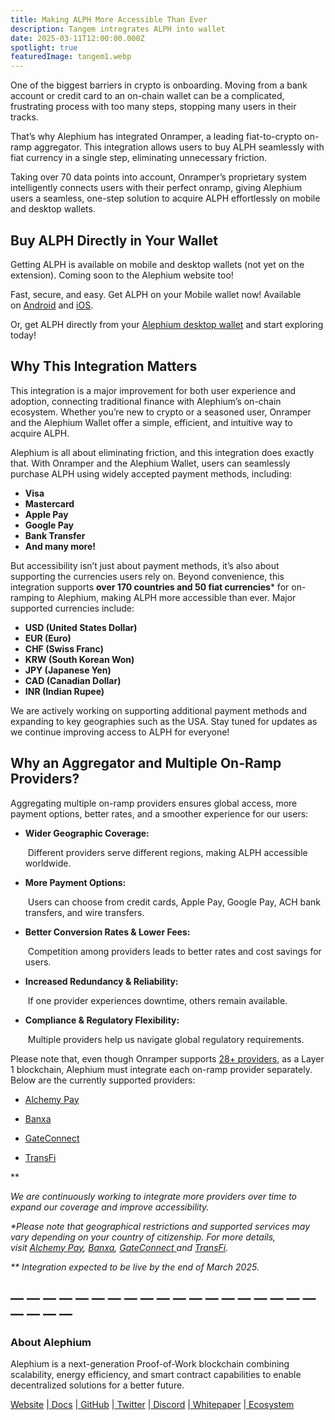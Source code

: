 ```yaml
---
title: Making ALPH More Accessible Than Ever
description: Tangem intregrates ALPH into wallet
date: 2025-03-11T12:00:00.000Z
spotlight: true
featuredImage: tangem1.webp
---
```

One of the biggest barriers in crypto is onboarding. Moving from a bank account or credit card to an on-chain wallet can be a complicated, frustrating process with too many steps, stopping many users in their tracks.

That’s why Alephium has integrated Onramper, a leading fiat-to-crypto on-ramp aggregator. This integration allows users to buy ALPH seamlessly with fiat currency in a single step, eliminating unnecessary friction.

Taking over 70 data points into account, Onramper’s proprietary system intelligently connects users with their perfect onramp, giving Alephium users a seamless, one-step solution to acquire ALPH effortlessly on mobile and desktop wallets.

## Buy ALPH Directly in Your Wallet

Getting ALPH is available on mobile and desktop wallets (not yet on the extension). Coming soon to the Alephium website too!

Fast, secure, and easy. Get ALPH on your Mobile wallet now! Available on [Android](https://play.google.com/store/apps/details?id=org.alephium.wallet) and [iOS](https://apps.apple.com/us/app/alephium-wallet/id6469043072).

Or, get ALPH directly from your [Alephium desktop wallet](https://github.com/alephium/alephium-frontend/releases/latest/) and start exploring today!

## Why This Integration Matters

This integration is a major improvement for both user experience and adoption, connecting traditional finance with Alephium’s on-chain ecosystem. Whether you’re new to crypto or a seasoned user, Onramper and the Alephium Wallet offer a simple, efficient, and intuitive way to acquire ALPH.

Alephium is all about eliminating friction, and this integration does exactly that. With Onramper and the Alephium Wallet, users can seamlessly purchase ALPH using widely accepted payment methods, including:

* **Visa**
* **Mastercard**
* **Apple Pay**
* **Google Pay**
* **Bank Transfer**
* **And many more!**

But accessibility isn’t just about payment methods, it’s also about supporting the currencies users rely on. Beyond convenience, this integration supports **over 170 countries and 50 fiat currencies*** for on-ramping to Alephium, making ALPH more accessible than ever. Major supported currencies include:

* **USD (United States Dollar)**
* **EUR (Euro)**
* **CHF (Swiss Franc)**
* **KRW (South Korean Won)**
* **JPY (Japanese Yen)**
* **CAD (Canadian Dollar)**
* **INR (Indian Rupee)**

We are actively working on supporting additional payment methods and expanding to key geographies such as the USA. Stay tuned for updates as we continue improving access to ALPH for everyone!

## Why an Aggregator and Multiple On-Ramp Providers?

Aggregating multiple on-ramp providers ensures global access, more payment options, better rates, and a smoother experience for our users:

* **Wider Geographic Coverage:**

   Different providers serve different regions, making ALPH accessible worldwide.
* **More Payment Options:**

   Users can choose from credit cards, Apple Pay, Google Pay, ACH bank transfers, and wire transfers.
* **Better Conversion Rates & Lower Fees:**

   Competition among providers leads to better rates and cost savings for users.
* **Increased Redundancy & Reliability:**

   If one provider experiences downtime, others remain available.
* **Compliance & Regulatory Flexibility:**

   Multiple providers help us navigate global regulatory requirements.

Please note that, even though Onramper supports [28+ providers](https://docs.onramper.com/docs/onramp-providers), as a Layer 1 blockchain, Alephium must integrate each on-ramp provider separately. Below are the currently supported providers:

*   [Alchemy Pay](https://alchemypay.org/)


*   [Banxa](https://banxa.com/)


*   [GateConnect](https://gate.lt/connect/)


*   [TransFi](https://www.transfi.com/)

  \*\*

*We are continuously working to integrate more providers over time to expand our coverage and improve accessibility.*

*\*Please note that geographical restrictions and supported services may vary depending on your country of citizenship. For more details, visit [Alchemy Pay](https://alchemypay.org/), [Banxa](https://banxa.com/), [GateConnect ](https://gate.lt/connect/)and [TransFi](https://www.transfi.com/).*

*\*\* Integration expected to be live by the end of March 2025.*

## — — — — — — — — — — — — — — — — — — — — — — —

### About Alephium

Alephium is a next-generation Proof-of-Work blockchain combining scalability, energy efficiency, and smart contract capabilities to enable decentralized solutions for a better future.

[Website](https://alephium.org/) |[ Docs](https://docs.alephium.org/) |[ GitHub](https://github.com/alephium) |[ Twitter](https://twitter.com/alephium) |[ Discord](https://alephium.org/Discord) |[ ](https://medium.com/@alephium)[Whitepaper](https://github.com/alephium/white-paper) |[ Ecosystem](https://www.alph.land/)
